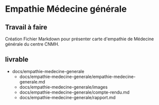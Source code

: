 # Empathie Médecine générale
## Travail à faire 
Création Fichier Markdown pour présenter carte d'empathie de Médecine générale du centre CNMH.


## livrable 
- docs/empathie-medecine-generale
  - docs/empathie-medecine-generale/empathie-medecine-generale.md
  - docs/empathie-medecine-generale/images
  - docs/empathie-medecine-generale/compte-rendu.md
  - docs/empathie-medecine-generale/rapport.md

